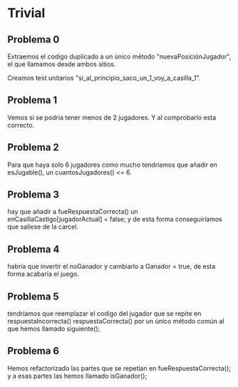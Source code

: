 # Trivial

## Problema 0

Extraemos el codigo duplicado a un único método "nuevaPosiciónJugador", el que llamamos desde ambos sitios.

Creamos test unitarios "si_al_principio_saco_un_1_voy_a_casilla_1".
## Problema 1
Vemos si se podria tener menos de 2 jugadores. Y al comprobarlo esta correcto.

## Problema 2 
Para que haya solo 6 jugadores como mucho tendríamos que añadir en esJugable(), un cuantosJugadores() <= 6.

## Problema 3
hay que añadir a fueRespuestaCorrecta() un enCasillaCastigo[jugadorActual] = false; y de esta forma conseguiríamos que saliese de la carcel.

## Problema 4
habría que invertir el noGanador y cambiarlo a Ganador = true, de esta forma acabaría el juego.

## Problema 5
tendríamos que reemplazar el codigo del jugador que se repite en respuestaIncorrecta() respuestaCorrecta() por un único método común  al que hemos llamado siguiente();

## Problema 6
Hemos refactorizado las partes que se repetían en fueRespuestaCorrecta(); y a esas partes las hemos llamado isGanador(); 